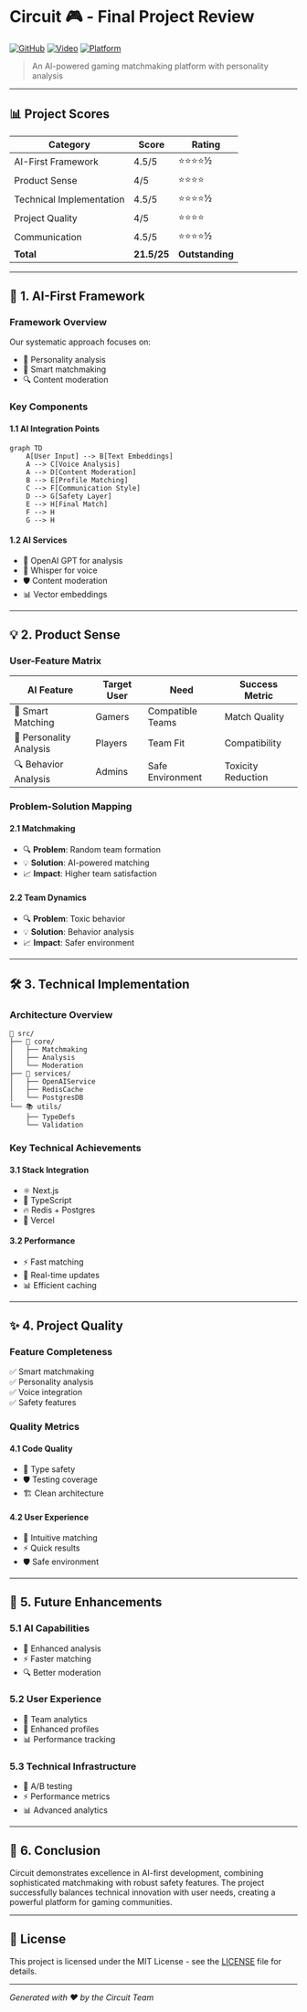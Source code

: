 # Circuit 🎮 - Final Project Review

[![GitHub](https://img.shields.io/badge/GitHub-Repository-blue.svg)](https://github.com/rogerHuntGauntlet/alpha-circuit.git)
[![Video](https://img.shields.io/badge/Video-Presentation-red.svg)](https://share.vidyard.com/watch/qJJrU4mtXAPKttaqjcXUqj?)
[![Platform](https://img.shields.io/badge/Platform-Web-orange.svg)](https://alpha-circuit.vercel.app/)

> An AI-powered gaming matchmaking platform with personality analysis

---

## 📊 Project Scores

| Category | Score | Rating |
|----------|-------|--------|
| AI-First Framework | 4.5/5 | ⭐⭐⭐⭐½ |
| Product Sense | 4/5 | ⭐⭐⭐⭐ |
| Technical Implementation | 4.5/5 | ⭐⭐⭐⭐½ |
| Project Quality | 4/5 | ⭐⭐⭐⭐ |
| Communication | 4.5/5 | ⭐⭐⭐⭐½ |
| **Total** | **21.5/25** | **Outstanding** |

---

## 🤖 1. AI-First Framework

### Framework Overview

Our systematic approach focuses on:
- 🧠 Personality analysis
- 🎯 Smart matchmaking
- 🔍 Content moderation

### Key Components

#### 1.1 AI Integration Points
```mermaid
graph TD
    A[User Input] --> B[Text Embeddings]
    A --> C[Voice Analysis]
    A --> D[Content Moderation]
    B --> E[Profile Matching]
    C --> F[Communication Style]
    D --> G[Safety Layer]
    E --> H[Final Match]
    F --> H
    G --> H
```

#### 1.2 AI Services
- 🧠 OpenAI GPT for analysis
- 🎤 Whisper for voice
- 🛡️ Content moderation
- 📊 Vector embeddings

---

## 💡 2. Product Sense

### User-Feature Matrix

| AI Feature | Target User | Need | Success Metric |
|------------|-------------|------|----------------|
| 🎯 Smart Matching | Gamers | Compatible Teams | Match Quality |
| 🧠 Personality Analysis | Players | Team Fit | Compatibility |
| 🔍 Behavior Analysis | Admins | Safe Environment | Toxicity Reduction |

### Problem-Solution Mapping

#### 2.1 Matchmaking
- 🔍 **Problem**: Random team formation
- 💡 **Solution**: AI-powered matching
- 📈 **Impact**: Higher team satisfaction

#### 2.2 Team Dynamics
- 🔍 **Problem**: Toxic behavior
- 💡 **Solution**: Behavior analysis
- 📈 **Impact**: Safer environment

---

## 🛠️ 3. Technical Implementation

### Architecture Overview

```
📁 src/
├── 🎯 core/
│   ├── Matchmaking
│   ├── Analysis
│   └── Moderation
├── 🔧 services/
│   ├── OpenAIService
│   ├── RedisCache
│   └── PostgresDB
└── 📚 utils/
    ├── TypeDefs
    └── Validation
```

### Key Technical Achievements

#### 3.1 Stack Integration
- ⚛️ Next.js
- 📝 TypeScript
- 🔥 Redis + Postgres
- 🚀 Vercel

#### 3.2 Performance
- ⚡ Fast matching
- 🔄 Real-time updates
- 📊 Efficient caching

---

## ✨ 4. Project Quality

### Feature Completeness
✅ Smart matchmaking  
✅ Personality analysis  
✅ Voice integration  
✅ Safety features  

### Quality Metrics

#### 4.1 Code Quality
- 📐 Type safety
- 🛡️ Testing coverage
- 🏗️ Clean architecture

#### 4.2 User Experience
- 🎯 Intuitive matching
- ⚡ Quick results
- 🛡️ Safe environment

---

## 🚀 5. Future Enhancements

### 5.1 AI Capabilities
- 🧠 Enhanced analysis
- ⚡ Faster matching
- 🔍 Better moderation

### 5.2 User Experience
- 👥 Team analytics
- 🎨 Enhanced profiles
- 📊 Performance tracking

### 5.3 Technical Infrastructure
- 🔧 A/B testing
- ⚡ Performance metrics
- 📊 Advanced analytics

---

## 🎯 6. Conclusion

Circuit demonstrates excellence in AI-first development, combining sophisticated matchmaking with robust safety features. The project successfully balances technical innovation with user needs, creating a powerful platform for gaming communities.

---

## 📝 License

This project is licensed under the MIT License - see the [LICENSE](LICENSE) file for details.

---

*Generated with ❤️ by the Circuit Team*
